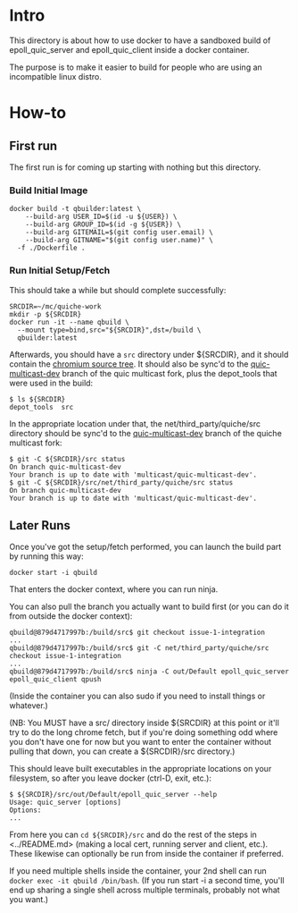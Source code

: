 # Intro

This directory is about how to use docker to have a sandboxed build of epoll_quic_server and epoll_quic_client inside a docker container.

The purpose is to make it easier to build for people who are using an incompatible linux distro.

# How-to

## First run

The first run is for coming up starting with nothing but this directory.

### Build Initial Image

~~~
docker build -t qbuilder:latest \
    --build-arg USER_ID=$(id -u ${USER}) \
    --build-arg GROUP_ID=$(id -g ${USER}) \
    --build-arg GITEMAIL=$(git config user.email) \
    --build-arg GITNAME="$(git config user.name)" \
  -f ./Dockerfile .
~~~

### Run Initial Setup/Fetch

This should take a while but should complete successfully:

~~~
SRCDIR=~/mc/quiche-work
mkdir -p ${SRCDIR}
docker run -it --name qbuild \
  --mount type=bind,src="${SRCDIR}",dst=/build \
  qbuilder:latest
~~~

Afterwards, you should have a `src` directory under ${SRCDIR}, and it should contain the [chromium source tree](https://github.com/chromium/chromium).  It should also be sync'd to the [quic-multicast-dev](https://github.com/GrumpyOldTroll/chromium/tree/quic-multicast-dev) branch of the quic multicast fork, plus the depot_tools that were used in the build:

~~~
$ ls ${SRCDIR}
depot_tools  src
~~~

In the appropriate location under that, the net/third_party/quiche/src directory should be sync'd to the [quic-multicast-dev](https://github.com/GrumpyOldTroll/quiche/tree/quic-multicast-dev) branch of the quiche multicast fork:

~~~
$ git -C ${SRCDIR}/src status
On branch quic-multicast-dev
Your branch is up to date with 'multicast/quic-multicast-dev'.
$ git -C ${SRCDIR}/src/net/third_party/quiche/src status
On branch quic-multicast-dev
Your branch is up to date with 'multicast/quic-multicast-dev'.
~~~

## Later Runs

Once you've got the setup/fetch performed, you can launch the build part by running this way:

~~~
docker start -i qbuild
~~~

That enters the docker context, where you can run ninja.

You can also pull the branch you actually want to build first (or you can do it from outside the docker context):

~~~
qbuild@879d4717997b:/build/src$ git checkout issue-1-integration
...
qbuild@879d4717997b:/build/src$ git -C net/third_party/quiche/src checkout issue-1-integration
...
qbuild@879d4717997b:/build/src$ ninja -C out/Default epoll_quic_server epoll_quic_client qpush
~~~

(Inside the container you can also sudo if you need to install things or whatever.)

(NB: You MUST have a src/ directory inside ${SRCDIR} at this point or it'll try to do the long chrome fetch, but if you're doing something odd where you don't have one for now but you want to enter the container without pulling that down, you can create a ${SRCDIR}/src directory.)

This should leave built executables in the appropriate locations on your filesystem, so after you leave docker (ctrl-D, exit, etc.):

~~~
$ ${SRCDIR}/src/out/Default/epoll_quic_server --help
Usage: quic_server [options]
Options:
...
~~~

From here you can `cd ${SRCDIR}/src` and do the rest of the steps in <../README.md> (making a local cert, running server and client, etc.).  These likewise can optionally be run from inside the container if preferred.

If you need multiple shells inside the container, your 2nd shell can run `docker exec -it qbuild /bin/bash`.  (If you run start -i a second time, you'll end up sharing a single shell across multiple terminals, probably not what you want.)

